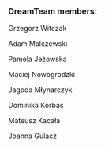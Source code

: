 ### DreamTeam members:

Grzegorz Witczak

Adam Malczewski

Pamela Jeżowska

Maciej Nowogrodzki

Jagoda Młynarczyk

Dominika Korbas

Mateusz Kacała

Joanna Gulacz
